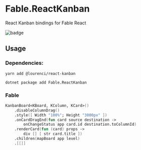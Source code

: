 # Fable.ReactKanban

React Kanban bindings for Fable React

<img src="https://buildstats.info/nuget/Fable.ReactKanban" alt="badge"/>

## Usage 

### Dependencies:

`yarn add @lourenci/react-kanban`

`dotnet package add Fable.ReactKanban`

### Fable

```fsharp
KanbanBoard<KBoard, KColumn, KCard>()
    .disableColumnDrag()
    .style([ Width "100%"; Height "3000px" ])
    .onCardDragEnd(fun card source destination ->
        onChangeStatus app card.id destination.toColumnId)
    .renderCard(fun (card) props ->
        div [] [ str card.title ])
    .children(mapBoard app level)
    .[[]]
```